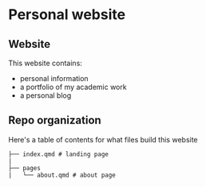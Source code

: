 # Personal website

## Website
This website contains:
+ personal information
+ a portfolio of my academic work
+ a personal blog

## Repo organization

Here's a table of contents for what files build this website

```
├── index.qmd # landing page
|
├── pages
|   └── about.qmd # about page
```

